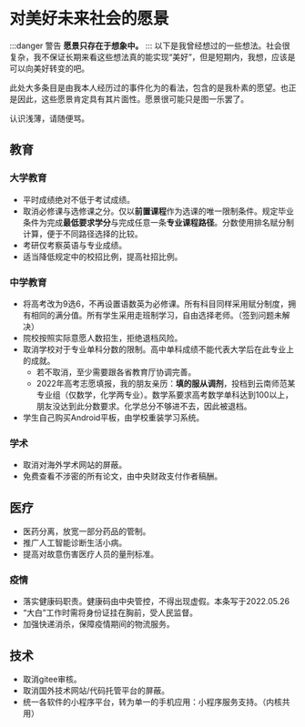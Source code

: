 # 对美好未来社会的愿景
:::danger 警告
**愿景只存在于想象中。**
:::
以下是我曾经想过的一些想法。社会很复杂，我不保证长期来看这些想法真的能实现“美好”，但是短期内，我想，应该是可以向美好转变的吧。

此处大多条目是由我本人经历过的事件化为的看法，包含的是我朴素的愿望。也正是因此，这些愿景肯定具有其片面性。愿景很可能只是图一乐罢了。

认识浅薄，请随便骂。
## 教育
### 大学教育
* 平时成绩绝对不低于考试成绩。
* 取消必修课与选修课之分。仅以**前置课程**作为选课的唯一限制条件。规定毕业条件为完成**最低要求学分**与完成任意一条**专业课程路径**。分数使用排名赋分制计算，便于不同路径选择的比较。
* 考研仅考察英语与专业成绩。
* 适当降低规定中的校招比例，提高社招比例。
### 中学教育
* 将高考改为9选6，不再设置语数英为必修课。所有科目同样采用赋分制度，拥有相同的满分值。所有学生采用走班制学习，自由选择老师。（签到问题未解决）
* 院校按照实际意愿人数招生，拒绝退档风险。
* 取消学校对于专业单科分数的限制。高中单科成绩不能代表大学后在此专业上的成就。
    * 若不取消，至少需要跟各省教育厅协调完善。
    * <span class="heimu" title="你知道的太多了">2022年高考志愿填报，我的朋友亲历：**填的服从调剂**，投档到云南师范某专业组（仅数学，化学两专业）。数学系要求高考数学单科达到100以上，朋友没达到此分数要求。化学总分不够进不去，因此被退档。</span>
* 学生自己购买Android平板，由学校重装学习系统。
### 学术
* 取消对海外学术网站的屏蔽。
* 免费查看不涉密的所有论文，由中央财政支付作者稿酬。
## 医疗
* 医药分离，放宽一部分药品的管制。
* 推广人工智能诊断生活小病。
* 提高对故意伤害医疗人员的量刑标准。
### 疫情
* 落实健康码职责。健康码由中央管控，不得出现虚假。<span class="heimu" title="你知道的太多了">本条写于2022.05.26</span><!-- * 阳性患者居家隔离。为防止阳性患者外出，一切密闭空间进入需登记健康码，红码禁止入内。没有条件在家隔离的， -->
* “大白”工作时需将身份证挂在胸前，受人民监督。
* 加强快递消杀，保障疫情期间的物流服务。
## 技术
* 取消gitee审核。
* 取消国外技术网站/代码托管平台的屏蔽。
* 统一各软件的小程序平台，转为单一的手机应用：小程序服务支持。（内核共用）